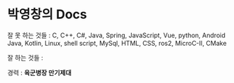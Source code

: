 # 박영창의 Docs

잘 못 하는 것들 : C, C++, C#, Java, Spring, JavaScript, Vue, python, Android Java, Kotlin, Linux, shell script, MySql, HTML, CSS, ros2, MicroC-II, CMake

잘 하는 것들 : 



경력 : **육군병장 만기제대**